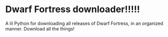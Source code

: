 Dwarf Fortress downloader!!!!!
=========

A lil Python for downloading all releases of Dwarf Fortress, in an organized manner. Download all the things!
